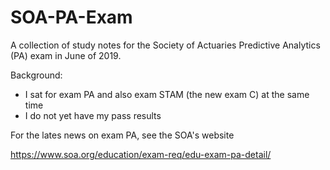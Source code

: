 # SOA-PA-Exam
A collection of study notes for the Society of Actuaries Predictive Analytics (PA) exam in June of 2019.

Background:
- I sat for exam PA and also exam STAM (the new exam C) at the same time
- I do not yet have my pass results

For the lates news on exam PA, see the SOA's website

https://www.soa.org/education/exam-req/edu-exam-pa-detail/




